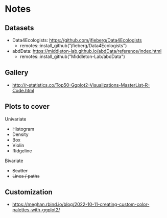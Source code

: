 # Notes

## Datasets

- Data4Ecologists: https://github.com/jfieberg/Data4Ecologists
  - remotes::install_github("jfieberg/Data4Ecologists")
- abdData: https://middleton-lab.github.io/abdData/reference/index.html
  - remotes::install_github("Middleton-Lab/abdData")

## Gallery

- http://r-statistics.co/Top50-Ggplot2-Visualizations-MasterList-R-Code.html

## Plots to cover

Univariate

- Histogram
- Density
- Box
- Violin
- Ridgeline

Bivariate

- ~~Scatter~~
- ~~Lines / paths~~

## Customization

- https://meghan.rbind.io/blog/2022-10-11-creating-custom-color-palettes-with-ggplot2/
